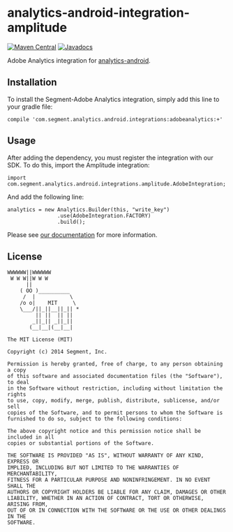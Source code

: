 analytics-android-integration-amplitude
=======================================

[![Maven Central](https://maven-badges.herokuapp.com/maven-central/com.segment.analytics.android.integrations/adobe-analytics/badge.svg)](https://maven-badges.herokuapp.com/maven-central/com.segment.analytics.android.integrations/adobe-analytics)
[![Javadocs](http://javadoc-badge.appspot.com/com.segment.analytics.android.integrations/adobe-analytics.svg?label=javadoc)](http://javadoc-badge.appspot.com/com.segment.analytics.android.integrations/adobe-analytics)

Adobe Analytics integration for [analytics-android](https://github.com/segmentio/analytics-android).

## Installation

To install the Segment-Adobe Analytics integration, simply add this line to your gradle file:

```
compile 'com.segment.analytics.android.integrations:adobeanalytics:+'
```

## Usage

After adding the dependency, you must register the integration with our SDK.  To do this, import the Amplitude integration:


```
import com.segment.analytics.android.integrations.amplitude.AdobeIntegration;

```

And add the following line:

```
analytics = new Analytics.Builder(this, "write_key")
                .use(AdobeIntegration.FACTORY)
                .build();
```

Please see [our documentation](https://segment.com/docs/destinations/adobe-analytics/) for more information.

## License

```
WWWWWW||WWWWWW
 W W W||W W W
      ||
    ( OO )__________
     /  |           \
    /o o|    MIT     \
    \___/||_||__||_|| *
         || ||  || ||
        _||_|| _||_||
       (__|__|(__|__|

The MIT License (MIT)

Copyright (c) 2014 Segment, Inc.

Permission is hereby granted, free of charge, to any person obtaining a copy
of this software and associated documentation files (the "Software"), to deal
in the Software without restriction, including without limitation the rights
to use, copy, modify, merge, publish, distribute, sublicense, and/or sell
copies of the Software, and to permit persons to whom the Software is
furnished to do so, subject to the following conditions:

The above copyright notice and this permission notice shall be included in all
copies or substantial portions of the Software.

THE SOFTWARE IS PROVIDED "AS IS", WITHOUT WARRANTY OF ANY KIND, EXPRESS OR
IMPLIED, INCLUDING BUT NOT LIMITED TO THE WARRANTIES OF MERCHANTABILITY,
FITNESS FOR A PARTICULAR PURPOSE AND NONINFRINGEMENT. IN NO EVENT SHALL THE
AUTHORS OR COPYRIGHT HOLDERS BE LIABLE FOR ANY CLAIM, DAMAGES OR OTHER
LIABILITY, WHETHER IN AN ACTION OF CONTRACT, TORT OR OTHERWISE, ARISING FROM,
OUT OF OR IN CONNECTION WITH THE SOFTWARE OR THE USE OR OTHER DEALINGS IN THE
SOFTWARE.
```
